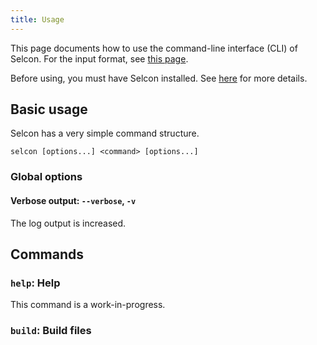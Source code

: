 ```yaml
---
title: Usage
---
```


This page documents how to use the command-line interface (CLI) of Selcon. For the input format, see [this page](usage/input_format).

Before using, you must have Selcon installed. See [here](installation) for more details.

## Basic usage

Selcon has a very simple command structure.

```
selcon [options...] <command> [options...]
```

### Global options

#### Verbose output: `--verbose`, `-v`

The log output is increased.

## Commands

### `help`: Help

This command is a work-in-progress.

### `build`: Build files